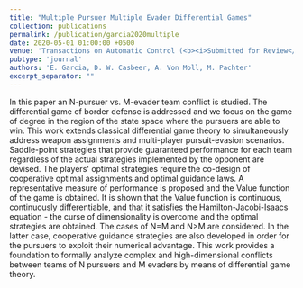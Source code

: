 ```yaml
---
title: "Multiple Pursuer Multiple Evader Differential Games"
collection: publications
permalink: /publication/garcia2020multiple
date: 2020-05-01 01:00:00 +0500
venue: 'Transactions on Automatic Control (<b><i>Submitted for Review</i></b>)'
pubtype: 'journal'
authors: 'E. Garcia, D. W. Casbeer, A. Von Moll, M. Pachter'
excerpt_separator: ""
---
```

In this paper an N-pursuer vs. M-evader team conflict is studied. The differential game of border defense is addressed and we focus on the game of degree in the region of the state space where the pursuers are able to win. This work extends classical differential game theory to simultaneously address weapon assignments and multi-player pursuit-evasion scenarios. Saddle-point strategies that provide guaranteed performance for each team regardless of the actual strategies implemented by the opponent are devised. The players&apos; optimal strategies require the co-design of cooperative optimal assignments and optimal guidance laws. A representative measure of performance is proposed and the Value function of the game is obtained. It is shown that the Value function is continuous, continuously differentiable, and that it satisfies the Hamilton-Jacobi-Isaacs equation - the curse of dimensionality is overcome and the optimal strategies are obtained. The cases of N=M and N>M are considered. In the latter case, cooperative guidance strategies are also developed in order for the pursuers to exploit their numerical advantage. This work provides a foundation to formally analyze complex and high-dimensional conflicts between teams of N pursuers and M evaders by means of differential game theory.
